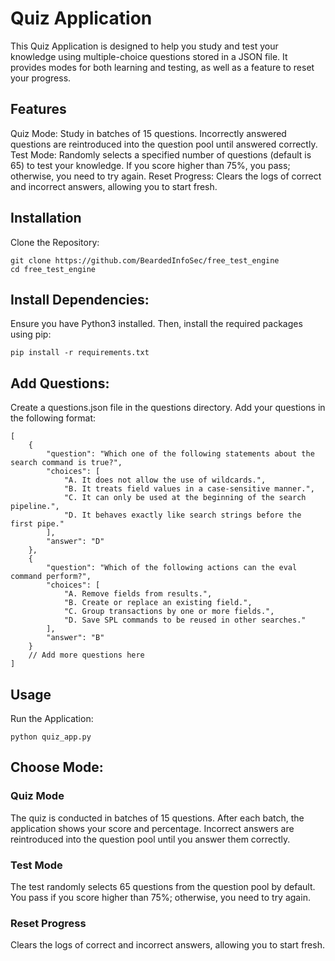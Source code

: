 # Quiz Application
This Quiz Application is designed to help you study and test your knowledge using multiple-choice questions stored in a JSON file. It provides modes for both learning and testing, as well as a feature to reset your progress.

## Features
Quiz Mode: Study in batches of 15 questions. Incorrectly answered questions are reintroduced into the question pool until answered correctly.
Test Mode: Randomly selects a specified number of questions (default is 65) to test your knowledge. If you score higher than 75%, you pass; otherwise, you need to try again.
Reset Progress: Clears the logs of correct and incorrect answers, allowing you to start fresh.

## Installation
Clone the Repository:

```
git clone https://github.com/BeardedInfoSec/free_test_engine
cd free_test_engine
```
## Install Dependencies:
Ensure you have Python3 installed. Then, install the required packages using pip:

```pip install -r requirements.txt```

## Add Questions:
Create a questions.json file in the questions directory. 
Add your questions in the following format:
```
[
    {
        "question": "Which one of the following statements about the search command is true?",
        "choices": [
            "A. It does not allow the use of wildcards.",
            "B. It treats field values in a case-sensitive manner.",
            "C. It can only be used at the beginning of the search pipeline.",
            "D. It behaves exactly like search strings before the first pipe."
        ],
        "answer": "D"
    },
    {
        "question": "Which of the following actions can the eval command perform?",
        "choices": [
            "A. Remove fields from results.",
            "B. Create or replace an existing field.",
            "C. Group transactions by one or more fields.",
            "D. Save SPL commands to be reused in other searches."
        ],
        "answer": "B"
    }
    // Add more questions here
]
```
## Usage
Run the Application:
```
python quiz_app.py
```
## Choose Mode:

### Quiz Mode
The quiz is conducted in batches of 15 questions.
After each batch, the application shows your score and percentage.
Incorrect answers are reintroduced into the question pool until you answer them correctly.
### Test Mode
The test randomly selects 65 questions from the question pool by default.
You pass if you score higher than 75%; otherwise, you need to try again.
### Reset Progress
Clears the logs of correct and incorrect answers, allowing you to start fresh.
